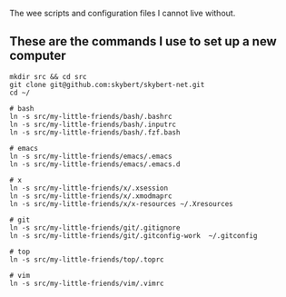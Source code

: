 The wee scripts and configuration files I cannot live without.


## These are the commands I use to set up a new computer

```
mkdir src && cd src
git clone git@github.com:skybert/skybert-net.git
cd ~/

# bash
ln -s src/my-little-friends/bash/.bashrc 
ln -s src/my-little-friends/bash/.inputrc
ln -s src/my-little-friends/bash/.fzf.bash

# emacs
ln -s src/my-little-friends/emacs/.emacs
ln -s src/my-little-friends/emacs/.emacs.d

# x
ln -s src/my-little-friends/x/.xsession
ln -s src/my-little-friends/x/.xmodmaprc
ln -s src/my-little-friends/x/x-resources ~/.Xresources 

# git
ln -s src/my-little-friends/git/.gitignore
ln -s src/my-little-friends/git/.gitconfig-work  ~/.gitconfig 

# top
ln -s src/my-little-friends/top/.toprc

# vim
ln -s src/my-little-friends/vim/.vimrc
```